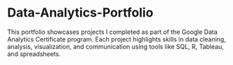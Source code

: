 # Data-Analytics-Portfolio
This portfolio showcases projects I completed as part of the Google Data Analytics Certificate program. Each project highlights skills in data cleaning, analysis, visualization, and communication using tools like SQL, R, Tableau, and spreadsheets.
